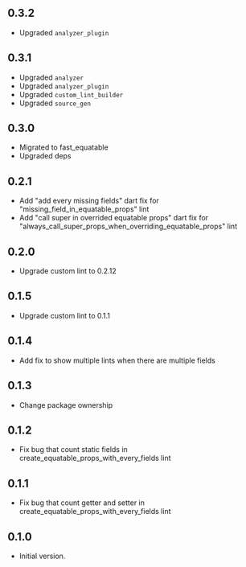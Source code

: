 ## 0.3.2

- Upgraded `analyzer_plugin`

## 0.3.1

- Upgraded `analyzer`
- Upgraded `analyzer_plugin`
- Upgraded `custom_lint_builder`
- Upgraded `source_gen`

## 0.3.0

- Migrated to fast_equatable
- Upgraded deps

## 0.2.1

- Add "add every missing fields" dart fix for "missing_field_in_equatable_props" lint
- Add "call super in overrided equatable props" dart fix for "always_call_super_props_when_overriding_equatable_props" lint

## 0.2.0

- Upgrade custom lint to 0.2.12

## 0.1.5

- Upgrade custom lint to 0.1.1

## 0.1.4

- Add fix to show multiple lints when there are multiple fields

## 0.1.3

- Change package ownership

## 0.1.2

- Fix bug that count static fields in create_equatable_props_with_every_fields lint

## 0.1.1

- Fix bug that count getter and setter in create_equatable_props_with_every_fields lint

## 0.1.0

- Initial version.
